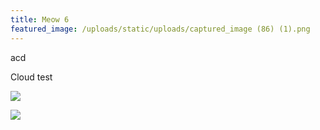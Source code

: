 ```yaml
---
title: Meow 6
featured_image: /uploads/static/uploads/captured_image (86) (1).png
---
```


acd

Cloud test

![](/uploads/o-cass-vivid-labs-main-2.jpg)

![](</uploads/static/uploads/captured_image (86) (1).png>)

